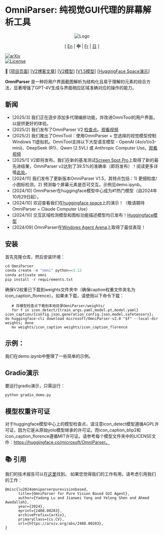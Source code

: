 # OmniParser: 纯视觉GUI代理的屏幕解析工具

<p align="center">
  <img src="../imgs/logo.png" alt="Logo">
</p>

<p align="center">
[ <a href="../README.md">En</a> |
<b>中</b> |
<a href="README_FR.md">Fr</a> |
<a href="README_JA.md">日</a> ]
</p>

[![arXiv](https://img.shields.io/badge/Paper-green)](https://arxiv.org/abs/2408.00203)  
[![License](https://img.shields.io/badge/License-MIT-yellow.svg)](https://opensource.org/licenses/MIT)

📢 [[项目页面](https://microsoft.github.io/OmniParser/)] [[V2博客文章](https://www.microsoft.com/en-us/research/articles/omniparser-v2-turning-any-llm-into-a-computer-use-agent/)] [[V2模型](https://huggingface.co/microsoft/OmniParser-v2.0)] [[V1.5模型](https://huggingface.co/microsoft/OmniParser)] [[HuggingFace Space演示](https://huggingface.co/spaces/microsoft/OmniParser-v2)]

**OmniParser** 是一种将用户界面截图解析为结构化且易于理解的元素的综合方法，显著增强了GPT-4V生成与界面相应区域准确对应的操作的能力。

## 新闻
- [2025/3] 我们正在逐步添加多代理编排功能，并改进OmniTool的用户界面，以提供更好的体验。
- [2025/2] 我们发布了OmniParser V2 [检查点](https://huggingface.co/microsoft/OmniParser-v2.0)。[观看视频](https://1drv.ms/v/c/650b027c18d5a573/EWXbVESKWo9Buu6OYCwg06wBeoM97C6EOTG6RjvWLEN1Qg?e=alnHGC)
- [2025/2] 我们推出了OmniTool：使用OmniParser + 您选择的视觉模型控制Windows 11虚拟机。OmniTool支持以下大型语言模型 - OpenAI (4o/o1/o3-mini)、DeepSeek (R1)、Qwen (2.5VL) 或 Anthropic Computer Use。[观看视频](https://1drv.ms/v/c/650b027c18d5a573/EehZ7RzY69ZHn-MeQHrnnR4BCj3by-cLLpUVlxMjF4O65Q?e=8LxMgX)
- [2025/1] V2即将发布。我们在新的基准测试[Screen Spot Pro](https://github.com/likaixin2000/ScreenSpot-Pro-GUI-Grounding/tree/main)上取得了新的最先进结果，OmniParser v2达到了39.5%的准确率（即将发布）！阅读更多详情[此处](https://github.com/microsoft/OmniParser/tree/master/docs/Evaluation.md)。
- [2024/11] 我们发布了更新版本OmniParser V1.5，其特点包括：1) 更细粒度/小图标检测，2) 预测每个屏幕元素是否可交互。示例见demo.ipynb。
- [2024/10] OmniParser在huggingface模型中心成为#1热门模型（自2024年10月29日起）。
- [2024/10] 欢迎查看我们在[huggingface space](https://huggingface.co/spaces/microsoft/OmniParser)上的演示！（敬请期待OmniParser + Claude Computer Use）
- [2024/10] 交互区域检测模型和图标功能描述模型均已发布！[Huggingface模型](https://huggingface.co/microsoft/OmniParser)
- [2024/09] OmniParser在[Windows Agent Arena](https://microsoft.github.io/WindowsAgentArena/)上取得了最佳表现！

## 安装
首先克隆仓库，然后安装环境：
```python
cd OmniParser
conda create -n "omni" python==3.12
conda activate omni
pip install -r requirements.txt
```

确保V2权重已下载到weights文件夹中（确保caption权重文件夹名为icon_caption_florence）。如果未下载，请使用以下命令下载：
```
   # 将模型检查点下载到本地目录OmniParser/weights/
   for f in icon_detect/{train_args.yaml,model.pt,model.yaml} icon_caption/{config.json,generation_config.json,model.safetensors}; do huggingface-cli download microsoft/OmniParser-v2.0 "$f" --local-dir weights; done
   mv weights/icon_caption weights/icon_caption_florence
```

<!-- ## [已弃用]
然后下载模型ckpts文件：https://huggingface.co/microsoft/OmniParser，并将它们放在weights/下，默认文件夹结构为：weights/icon_detect, weights/icon_caption_florence, weights/icon_caption_blip2。

对于v1：
将safetensor转换为.pt文件。
```python
python weights/convert_safetensor_to_pt.py

对于v1.5：
从https://huggingface.co/microsoft/OmniParser/tree/main/icon_detect_v1_5下载'model_v1_5.pt'，新建一个目录：weights/icon_detect_v1_5，并将其放入该文件夹中。无需进行权重转换。
``` -->

## 示例：
我们在demo.ipynb中整理了一些简单的示例。

## Gradio演示
要运行gradio演示，只需运行：
```python
python gradio_demo.py
```

## 模型权重许可证
对于huggingface模型中心上的模型检查点，请注意icon_detect模型遵循AGPL许可证，因为它是从原始yolo模型继承的许可证。而icon_caption_blip2和icon_caption_florence遵循MIT许可证。请参考每个模型文件夹中的LICENSE文件：https://huggingface.co/microsoft/OmniParser。

## 📚 引用
我们的技术报告可以在[这里](https://arxiv.org/abs/2408.00203)找到。
如果您觉得我们的工作有用，请考虑引用我们的工作：
```
@misc{lu2024omniparserpurevisionbased,
      title={OmniParser for Pure Vision Based GUI Agent}, 
      author={Yadong Lu and Jianwei Yang and Yelong Shen and Ahmed Awadallah},
      year={2024},
      eprint={2408.00203},
      archivePrefix={arXiv},
      primaryClass={cs.CV},
      url={https://arxiv.org/abs/2408.00203}, 
}
```